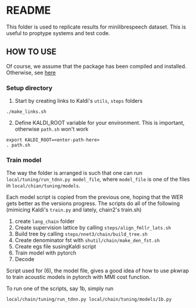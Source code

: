 # README

This folder is used to replicate results for minilibrespeech dataset.
This is useful to proptype systems and test code.

## HOW TO USE

Of course, we assume that the package has been compiled and installed. Otherwise,
see [here](../../../README.md)


### Setup directory

1. Start by creating links to Kaldi's ``utils``, ``steps`` folders

```
./make_links.sh
```

2. Define KALDI_ROOT variable for your environment. This is important, otherwise
``path.sh`` won't work

```
export KALDI_ROOT=<enter-path-here>
. path.sh
```

### Train model

The way the folder is arranged is such that one can run
``local/tuning/run_tdnn.py model_file``, where ``model_file`` is one of the files
in ``local/chian/tuning/models``.

Each model script is copied from the previous one, hoping that the WER gets
better as the versions progress. The scripts do all of the following (mimicing
Kaldi's ``train.py`` and lately, chain2's train.sh)

1. create ``lang_chain`` folder
2. Create supervision lattice by calling ``steps/align_fmllr_lats.sh``
3. Build tree by calling ``steps/nnet3/chain/build_tree.sh``
4. Create denominator fst with ``shutil/chain/make_den_fst.sh``
5. Create egs file susingKaldi script
6. Train model with pytorch
7. Decode

Script used for (6), the model file, gives a good idea of how to use pkwrap to train acoustic models in pytorch with MMI cost function.

To run one of the scripts, say 1b, simply run

```
local/chain/tuning/run_tdnn.py local/chain/tuning/models/1b.py
```